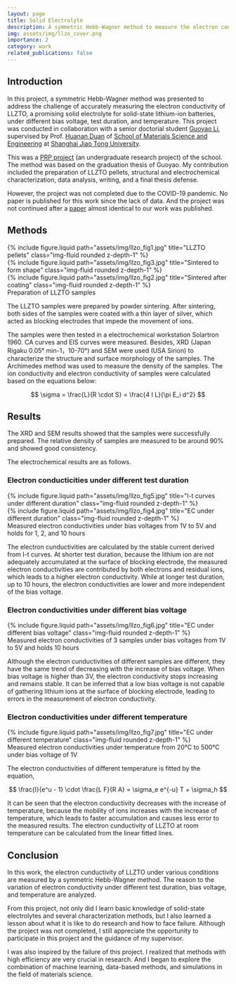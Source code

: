 ```yaml
---
layout: page
title: Solid Electrolyte
description: A symmetric Hebb-Wagner method to measure the electron conductivity of LLZTO
img: assets/img/llzo_cover.png
importance: 2
category: work
related_publications: false
---
```


## Introduction

In this project, a symmetric Hebb-Wagner method was presented to address the challenge of accurately measuring the electron conductivity of LLZTO, a promising solid electrolyte for solid-state lithium-ion batteries, under different bias voltage, test duration, and temperature. This project was conducted in collaboration with a senior doctorial student [Guoyao Li](https://www.researchgate.net/profile/Li-Guoyao), supervised by Prof. [Huanan Duan](https://en.smse.sjtu.edu.cn/people_detail/195) of [School of Materials Science and Engineering](https://en.smse.sjtu.edu.cn/) at [Shanghai Jiao Tong University](https://en.sjtu.edu.cn/).

This was a [PRP project](https://uitp.sjtu.edu.cn/innovation/index.html) (an undergraduate research project) of the school. The method was based on the graduation thesis of Guoyao. My contribution included the preparation of LLZTO pellets, structural and electrochemical characterization, data analysis, writing, and a final thesis defense.

However, the project was not completed due to the COVID-19 pandemic. No paper is published for this work since the lack of data. And the project was not continued after a [paper](https://doi.org/10.1002/aenm.202204098) almost identical to our work was published.

## Methods

<div class="row">
    <div class="col-sm mt-3 mt-md-0">
        {% include figure.liquid path="assets/img/llzo_fig1.jpg" title="LLZTO pellets" class="img-fluid rounded z-depth-1" %}
    </div>
    <div class="col-sm mt-3 mt-md-0">
        {% include figure.liquid path="assets/img/llzo_fig3.jpg" title="Sintered to form shape" class="img-fluid rounded z-depth-1" %}
    </div>
    <div class="col-sm mt-3 mt-md-0">
        {% include figure.liquid path="assets/img/llzo_fig2.jpg" title="Sintered after coating" class="img-fluid rounded z-depth-1" %}
    </div>
</div>
<div class="caption">
    Preparation of LLZTO samples
</div>

The LLZTO samples were prepared by powder sintering. After sintering, both sides of the samples were coated with a thin layer of silver, which acted as blocking electrodes that impede the movement of ions.

The samples were then tested in a electrochemical workstation Solartron 1960. CA curves and EIS curves were measured. Besides, XRD (Japan Rigaku 0.05° min-1，10-70°) and SEM were used (USA Sirion) to characterize the structure and surface morphology of the samples. The Archimedes method was used to measure the density of the samples. The ion conductivity and electron conductivity of samples were calculated based on the equations below:

$$
\sigma = \frac{L}{R \cdot S} = \frac{4 I L}{\pi E_i d^2}
$$

## Results

The XRD and SEM results showed that the samples were successfully prepared. The relative density of samples are measured to be around 90% and showed good consistency.

The electrochemical results are as follows.

### Electron conducticities under different test duration

<div class="row">
    <div class="col-sm mt-3 mt-md-0">
        {% include figure.liquid path="assets/img/llzo_fig5.jpg" title="I-t curves under different duration" class="img-fluid rounded z-depth-1" %}
    </div>
    <div class="col-sm mt-3 mt-md-0">
        {% include figure.liquid path="assets/img/llzo_fig4.jpg" title="EC under different duration" class="img-fluid rounded z-depth-1" %}
    </div>
</div>
<div class="caption">
    Measured electron conductivities under bias voltages from 1V to 5V and holds for 1, 2, and 10 hours
</div>

The electron cunductivities are calculated by the stable current derived from I-t curves. At shorter test duration, because the lithium ion are not adequately accumulated at the surface of blocking electrode, the measured electron conductivities are contributed by both electrons and residual ions, which leads to a higher electron conductivity. While at longer test duration, up to 10 hours, the electron conductivities are lower and more independent of the bias voltage.

### Electron conductivities under different bias voltage

<div class="row">
    <div class="col-sm mt-3 mt-md-0">
        {% include figure.liquid path="assets/img/llzo_fig6.jpg" title="EC under different bias voltage" class="img-fluid rounded z-depth-1" %}
    </div>
</div>
<div class="caption">
    Measured electron conductivities of 3 samples under bias voltages from 1V to 5V and holds 10 hours
</div>

Although the electron cunductivities of different samples are different, they have the same trend of decreasing with the increase of bias voltage. When bias voltage is higher than 3V, the electron conductivity stops increasing and remains stable. It can be inferred that a low bias voltage is not capable of gathering lithium ions at the surface of blocking electrode, leading to errors in the measurement of electron conductivity.

### Electron conductivities under different temperature

<div class="row">
    <div class="col-sm mt-3 mt-md-0">
        {% include figure.liquid path="assets/img/llzo_fig7.jpg" title="EC under different temperature" class="img-fluid rounded z-depth-1" %}
    </div>
</div>
<div class="caption">
    Measured electron conductivities under temperature from 20°C to 500°C under bias voltage of 1V
</div>

The electron conductivities of different temperature is fitted by the equation,

$$
\frac{I}{e^u - 1} \cdot \frac{L F}{R A} = \sigma_e e^{-u} T + \sigma_h
$$

It can be seen that the electron conductivity decreases with the increase of temperature, because the mobility of ions increases with the increase of temperature, which leads to faster accumulation and causes less error to the measured results. The electron cunductivity of LLZTO at room temperature can be calculated from the linear fitted lines.

## Conclusion

In this work, the electron cunductivity of LLZTO under various conditions are measured by a symmetric Hebb-Wagner method. The reason to the variation of electron conductivity under different test duration, bias voltage, and temperature are analyzed.

From this project, not only did I learn basic knowledge of solid-state electrolytes and several characterization methods, but I also learned a lesson about what it is like to do research and how to face failure. Although the project was not completed, I still appreciate the opportunity to participate in this project and the guidance of my supervisor.

I was also inspired by the failure of this project. I realized that methods with high efficiency are very crucial in research. And I began to explore the combination of machine learning, data-based methods, and simulations in the field of materials science.
